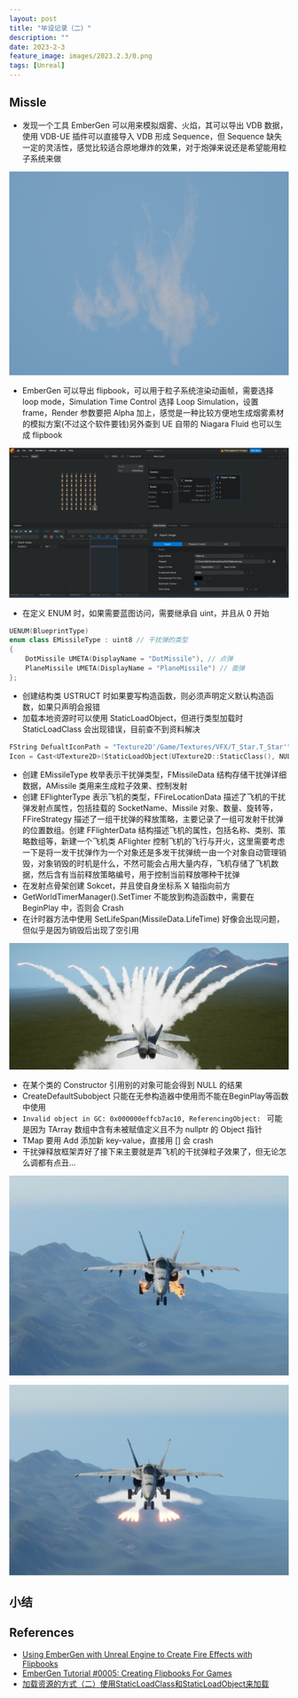 ```yaml
---
layout: post
title: "毕设记录（二）"
description: ""
date: 2023-2-3
feature_image: images/2023.2.3/0.png
tags: [Unreal]
---
```


<!--more-->

## Missle

- 发现一个工具 EmberGen 可以用来模拟烟雾、火焰，其可以导出 VDB 数据，使用 VDB-UE 插件可以直接导入 VDB 形成 Sequence，但 Sequence 缺失一定的灵活性，感觉比较适合原地爆炸的效果，对于炮弹来说还是希望能用粒子系统来做

![](../images/2023.2.3/1.png)

- EmberGen 可以导出 flipbook，可以用于粒子系统渲染动画帧，需要选择 loop mode，Simulation Time Control 选择 Loop Simulation，设置 frame，Render 参数要把 Alpha 加上，感觉是一种比较方便地生成烟雾素材的模拟方案(不过这个软件要钱)另外查到 UE 自带的 Niagara Fluid 也可以生成 flipbook

![](../images/2023.2.3/0.png)

- 在定义 ENUM 时，如果需要蓝图访问，需要继承自 uint，并且从 0 开始

```C++
UENUM(BlueprintType)
enum class EMissileType : uint8 // 干扰弹的类型
{
	DotMissile UMETA(DisplayName = "DotMissile"), // 点弹
	PlaneMissile UMETA(DisplayName = "PlaneMissile") // 面弹
};
```

- 创建结构类 USTRUCT 时如果要写构造函数，则必须声明定义默认构造函数，如果只声明会报错
- 加载本地资源时可以使用 StaticLoadObject，但进行类型加载时 StaticLoadClass 会出现错误，目前查不到资料解决

```C++
FString DefualtIconPath = "Texture2D'/Game/Textures/VFX/T_Star.T_Star'";
Icon = Cast<UTexture2D>(StaticLoadObject(UTexture2D::StaticClass(), NULL, *(DefualtIconPath)));
```

- 创建 EMissileType 枚举表示干扰弹类型，FMissileData 结构存储干扰弹详细数据，AMissile 类用来生成粒子效果、控制发射
- 创建 EFlighterType 表示飞机的类型，FFireLocationData 描述了飞机的干扰弹发射点属性，包括挂载的 SocketName、Missile 对象、数量、旋转等，FFireStrategy 描述了一组干扰弹的释放策略，主要记录了一组可发射干扰弹的位置数组。创建 FFlighterData 结构描述飞机的属性，包括名称、类别、策略数组等，新建一个飞机类 AFlighter 控制飞机的飞行与开火，这里需要考虑一下是将一发干扰弹作为一个对象还是多发干扰弹统一由一个对象自动管理销毁，对象销毁的时机是什么，不然可能会占用大量内存，飞机存储了飞机数据，然后含有当前释放策略编号，用于控制当前释放哪种干扰弹
- 在发射点骨架创建 Sokcet，并且使自身坐标系 X 轴指向前方
- GetWorldTimerManager().SetTimer 不能放到构造函数中，需要在 BeginPlay 中，否则会 Crash
- 在计时器方法中使用 SetLifeSpan(MissileData.LifeTime) 好像会出现问题，但似乎是因为销毁后出现了空引用

![](../images/2023.2.3/2.png)

- 在某个类的 Constructor 引用别的对象可能会得到 NULL 的结果
- CreateDefaultSubobject 只能在无参构造器中使用而不能在BeginPlay等函数中使用
- `Invalid object in GC: 0x000000effcb7ac10, ReferencingObject: ` 可能是因为 TArray 数组中含有未被赋值定义且不为 nullptr 的 Object 指针
- TMap 要用 Add 添加新 key-value，直接用 [] 会 crash
- 干扰弹释放框架弄好了接下来主要就是弄飞机的干扰弹粒子效果了，但无论怎么调都有点丑...

![](../images/2023.2.3/0.jpg)

![](../images/2023.2.3/3.png)


## 小结

## References

- [Using EmberGen with Unreal Engine to Create Fire Effects with Flipbooks](https://www.youtube.com/watch?v=tnxdOo3pw2U)
- [EmberGen Tutorial #0005: Creating Flipbooks For Games](https://www.youtube.com/watch?v=JrBjEoX28-c)
- [加载资源的方式（二）使用StaticLoadClass和StaticLoadObject来加载](https://www.cnblogs.com/sin998/p/15505907.html)